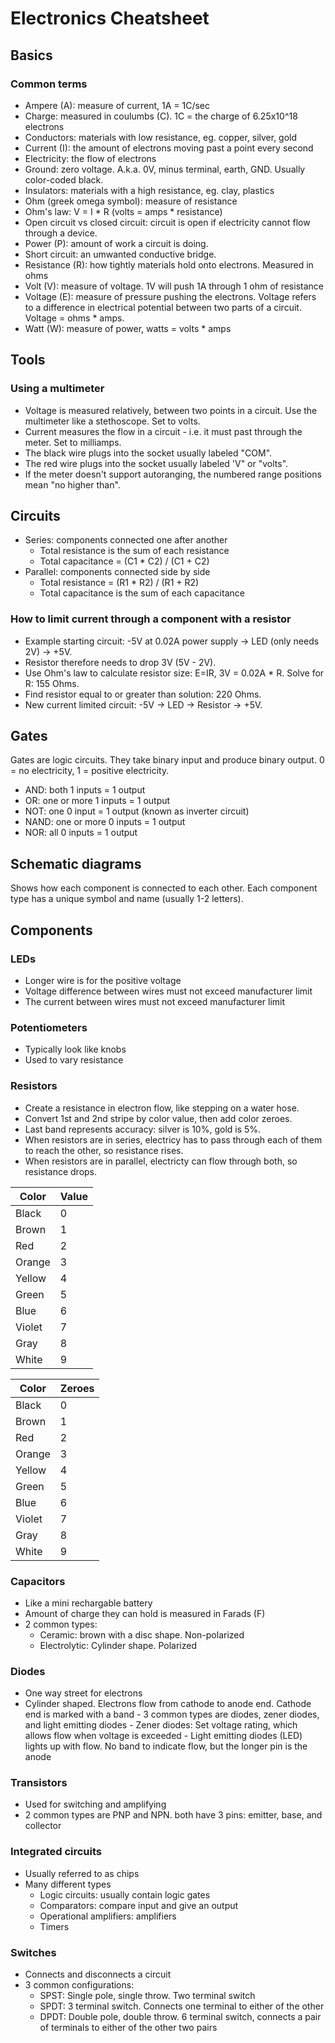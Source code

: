 
# Electronics Cheatsheet

## Basics

### Common terms

- Ampere (A): measure of current, 1A = 1C/sec
- Charge: measured in coulumbs (C). 1C = the charge of 6.25x10^18 electrons
- Conductors: materials with low resistance, eg. copper, silver, gold
- Current (I): the amount of electrons moving past a point every second
- Electricity: the flow of electrons
- Ground: zero voltage. A.k.a. 0V, minus terminal, earth, GND. Usually color-coded black.
- Insulators: materials with a high resistance, eg. clay, plastics
- Ohm (greek omega symbol): measure of resistance
- Ohm's law: V = I * R (volts = amps * resistance)
- Open circuit vs closed circuit: circuit is open if electricity cannot flow through a device.
- Power (P): amount of work a circuit is doing.
- Short circuit: an umwanted conductive bridge.
- Resistance (R): how tightly materials hold onto electrons. Measured in ohms
- Volt (V): measure of voltage. 1V will push 1A through 1 ohm of resistance
- Voltage (E): measure of pressure pushing the electrons. Voltage refers to a difference in electrical potential between two parts of a circuit. Voltage = ohms * amps.
- Watt (W): measure of power, watts = volts * amps

## Tools

### Using a multimeter

- Voltage is measured relatively, between two points in a circuit. Use the multimeter like a stethoscope. Set to volts.
- Current measures the flow in a circuit - i.e. it must past through the meter. Set to milliamps.
- The black wire plugs into the socket usually labeled "COM".
- The red wire plugs into the socket usually labeled 'V" or "volts".
- If the meter doesn't support autoranging, the numbered range positions mean "no higher than".

## Circuits

- Series: components connected one after another
  - Total resistance is the sum of each resistance
  - Total capacitance = (C1 * C2) / (C1 + C2)
- Parallel: components connected side by side
  - Total resistance = (R1 * R2) / (R1 + R2)
  - Total capacitance is the sum of each capacitance

### How to limit current through a component with a resistor

- Example starting circuit: -5V at 0.02A power supply -> LED (only needs 2V) -> +5V.
- Resistor therefore needs to drop 3V (5V - 2V).
- Use Ohm's law to calculate resistor size: E=IR, 3V = 0.02A * R. Solve for R: 155 Ohms.
- Find resistor equal to or greater than solution: 220 Ohms.
- New current limited circuit: -5V -> LED -> Resistor -> +5V.

## Gates

Gates are logic circuits. They take binary input and produce binary output. 0 = no electricity, 1 = positive electricity.
- AND: both 1 inputs = 1 output
- OR: one or more 1 inputs = 1 output
- NOT: one 0 input = 1 output (known as inverter circuit)
- NAND: one or more 0 inputs = 1 output
- NOR: all 0 inputs = 1 output

## Schematic diagrams

Shows how each component is connected to each other. Each component type has a unique symbol and name (usually 1-2 letters).

## Components

### LEDs

- Longer wire is for the positive voltage
- Voltage difference between wires must not exceed manufacturer limit
- The current between wires must not exceed manufacturer limit

### Potentiometers

- Typically look like knobs
- Used to vary resistance

### Resistors

- Create a resistance in electron flow, like stepping on a water hose.
- Convert 1st and 2nd stripe by color value, then add color zeroes.
- Last band represents accuracy: silver is 10%, gold is 5%.
- When resistors are in series, electricy has to pass through each of them to reach the other, so resistance rises.
- When resistors are in parallel, electricty can flow through both, so resistance drops.

| Color | Value |
| - | - |
| Black | 0 |
| Brown | 1 |
| Red | 2 |
| Orange | 3 |
| Yellow | 4 |
| Green | 5 |
| Blue | 6 |
| Violet | 7 |
| Gray | 8 |
| White | 9 |

| Color | Zeroes |
| - | - |
| Black | 0 |
| Brown | 1 |
| Red | 2 |
| Orange | 3 |
| Yellow | 4 |
| Green | 5 |
| Blue | 6 |
| Violet | 7 |
| Gray | 8 |
| White | 9 |

### Capacitors

- Like a mini rechargable battery
- Amount of charge they can hold is measured in Farads (F)
- 2 common types:
  - Ceramic: brown with a disc shape. Non-polarized
  - Electrolytic: Cylinder shape. Polarized
 
### Diodes

- One way street for electrons
- Cylinder shaped. Electrons flow from cathode to anode end. Cathode end is marked with a band
        - 3 common types are diodes, zener diodes, and light emitting diodes
        - Zener diodes: Set voltage rating, which allows flow when voltage is exceeded
        - Light emitting diodes (LED) lights up with flow. No band to indicate flow, but the longer pin is the anode

### Transistors

- Used for switching and amplifying
- 2 common types are PNP and NPN. both have 3 pins: emitter, base, and collector

### Integrated circuits

- Usually referred to as chips
- Many different types
  - Logic circuits: usually contain logic gates
  - Comparators: compare input and give an output
  - Operational amplifiers: amplifiers
  - Timers

### Switches

- Connects and disconnects a circuit
- 3 common configurations:
  - SPST: Single pole, single throw. Two terminal switch
  - SPDT: 3 terminal switch. Connects one terminal to either of the other
  - DPDT: Double pole, double throw. 6 terminal switch, connects a pair of terminals to either of the other two pairs
